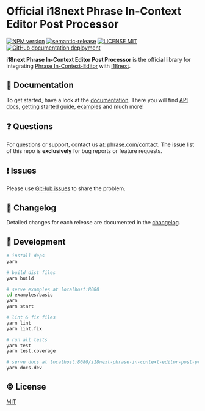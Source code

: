 # Official i18next Phrase In-Context Editor Post Processor

[![NPM version](https://img.shields.io/npm/v/i18next-phrase-in-context-editor-post-processor)](https://www.npmjs.com/package/i18next-phrase-in-context-editor-post-processor)
[![semantic-release](https://img.shields.io/badge/%20%20%F0%9F%93%A6%F0%9F%9A%80-semantic--release-e10079.svg)](https://github.com/semantic-release/semantic-release)
[![LICENSE MIT](https://img.shields.io/github/license/phrase/i18next-phrase-in-context-editor-post-processor)](https://github.com/phrase/i18next-phrase-in-context-editor-post-processor/blob/master/LICENSE)
[![GitHub documentation deployment](https://img.shields.io/github/deployments/phrase/i18next-phrase-in-context-editor-post-processor/github-pages?label=docs-deploy)](https://github.com/phrase/i18next-phrase-in-context-editor-post-processor/deployments?environment=github-pages)

**i18next Phrase In-Context Editor Post Processor** is the official library for integrating [Phrase In-Context-Editor](https://help.phrase.com/help/translate-directly-on-your-website) with [i18next](https://www.i18next.com/).

## :scroll: Documentation

To get started, have a look at the [documentation](https://phrase.github.io/i18next-phrase-in-context-editor-post-processor/). There you will find [API docs](https://phrase.github.io/i18next-phrase-in-context-editor-post-processor/api/), [getting started guide](https://phrase.github.io/i18next-phrase-in-context-editor-post-processor/guide/getting-started/), [examples](https://phrase.github.io/i18next-phrase-in-context-editor-post-processor/examples/) and much more!

## :question: Questions

For questions or support, contact us at: [phrase.com/contact](https://phrase.com/contact). The issue list of this repo is **exclusively** for bug reports or feature requests.

## :exclamation: Issues

Please use [GitHub issues](https://github.com/phrase/i18next-phrase-in-context-editor-post-processor/issues) to share the problem.

## :memo: Changelog

Detailed changes for each release are documented in the [changelog](https://github.com/phrase/i18next-phrase-in-context-editor-post-processor/blob/master/CHANGELOG.md).

## :hammer: Development

``` bash
# install deps
yarn

# build dist files
yarn build

# serve examples at localhost:8080
cd examples/basic
yarn
yarn start

# lint & fix files
yarn lint
yarn lint.fix

# run all tests
yarn test
yarn test.coverage

# serve docs at localhost:8080/i18next-phrase-in-context-editor-post-processor/
yarn docs.dev
```

## :copyright: License

[MIT](http://opensource.org/licenses/MIT)
